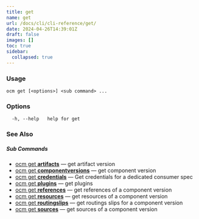 ```yaml
---
title: get
name: get
url: /docs/cli/cli-reference/get/
date: 2024-04-26T14:39:01Z
draft: false
images: []
toc: true
sidebar:
  collapsed: true
---
```

### Usage

```
ocm get [<options>] <sub command> ...
```

### Options

```
  -h, --help   help for get
```

### See Also



##### Sub Commands

* [ocm get <b>artifacts</b>](/docs/cli/cli-reference/get/artifacts)	 &mdash; get artifact version
* [ocm get <b>componentversions</b>](/docs/cli/cli-reference/get/componentversions)	 &mdash; get component version
* [ocm get <b>credentials</b>](/docs/cli/cli-reference/get/credentials)	 &mdash; Get credentials for a dedicated consumer spec
* [ocm get <b>plugins</b>](/docs/cli/cli-reference/get/plugins)	 &mdash; get plugins
* [ocm get <b>references</b>](/docs/cli/cli-reference/get/references)	 &mdash; get references of a component version
* [ocm get <b>resources</b>](/docs/cli/cli-reference/get/resources)	 &mdash; get resources of a component version
* [ocm get <b>routingslips</b>](/docs/cli/cli-reference/get/routingslips)	 &mdash; get routings slips for a component version
* [ocm get <b>sources</b>](/docs/cli/cli-reference/get/sources)	 &mdash; get sources of a component version

